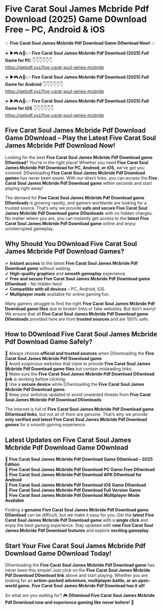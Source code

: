 # Five Carat Soul James Mcbride Pdf Download (2025) Game D0wnload Free – PC, Android & iOS

💥 **Five Carat Soul James Mcbride Pdf Download Game D0wnload Now!** 💥  

➤ ►🎮📥📱👉 **Five Carat Soul James Mcbride Pdf Download (2025) Full Game for PC** 👇👇👇👇👇👇  
https://getpdf.xyz/five-carat-soul-james-mcbride  

➤ ►🎮📥📱👉 **Five Carat Soul James Mcbride Pdf Download (2025) Full Game for Android** 👇👇👇👇👇👇  
https://getpdf.xyz/five-carat-soul-james-mcbride  

➤ ►🎮📥📱👉 **Five Carat Soul James Mcbride Pdf Download (2025) Full Game for iOS** 👇👇👇👇👇👇  
https://getpdf.xyz/five-carat-soul-james-mcbride  

## Five Carat Soul James Mcbride Pdf Download Game D0wnload – Play the Latest Five Carat Soul James Mcbride Pdf Download Now!

Looking for the best **Five Carat Soul James Mcbride Pdf Download game D0wnload**? You’re in the right place! Whether you need **Five Carat Soul James Mcbride Pdf Download for PC, Android, or iOS**, we’ve got you covered. D0wnloading **Five Carat Soul James Mcbride Pdf Download games** has never been easier. With our direct links, you can access the **Five Carat Soul James Mcbride Pdf Download game** within seconds and start playing right away!  

The demand for **Five Carat Soul James Mcbride Pdf Download game D0wnloads** is growing rapidly, and gamers worldwide are looking for a trusted source. That’s why we provide **safe and secure Five Carat Soul James Mcbride Pdf Download game D0wnloads** with no hidden charges. No matter where you are, you can instantly get access to the **latest Five Carat Soul James Mcbride Pdf Download game** online and enjoy uninterrupted gameplay.  

## **Why Should You D0wnload Five Carat Soul James Mcbride Pdf Download Games?**  

✔ **Instant access** to the latest **Five Carat Soul James Mcbride Pdf Download game** without waiting.  
✔ **High-quality graphics** and **smooth gameplay** experience.  
✔ **Free and secure Five Carat Soul James Mcbride Pdf Download game D0wnload** – No hidden fees!  
✔ **Compatible with all devices** – PC, Android, iOS.  
✔ **Multiplayer mode** available for online gaming fun.  

Many gamers struggle to find the right **Five Carat Soul James Mcbride Pdf Download game files** due to broken links or fake websites. But don’t worry! We ensure that all **Five Carat Soul James Mcbride Pdf Download game D0wnloads** provided here are from **trusted sources** and are 100% safe.  

## **How to D0wnload Five Carat Soul James Mcbride Pdf Download Game Safely?**  

📌 Always choose **official and trusted sources** when D0wnloading the **Five Carat Soul James Mcbride Pdf Download game**.  
📌 Avoid suspicious websites that claim to provide **Five Carat Soul James Mcbride Pdf Download game files** but contain misleading links.  
📌 Make sure the **Five Carat Soul James Mcbride Pdf Download D0wnload link** is working before clicking.  
📌 Use a **secure device** while D0wnloading the **Five Carat Soul James Mcbride Pdf Download game**.  
📌 Keep your antivirus updated to avoid unwanted threats from **Five Carat Soul James Mcbride Pdf Download D0wnloads**.  

The internet is full of **Five Carat Soul James Mcbride Pdf Download game D0wnload links**, but not all of them are genuine. That’s why we provide **only verified and latest Five Carat Soul James Mcbride Pdf Download games** for a smooth gaming experience.  

## **Latest Updates on Five Carat Soul James Mcbride Pdf Download Game D0wnload**  

🔹 **Five Carat Soul James Mcbride Pdf Download Game D0wnload – 2025 Edition**  
🔹 **Five Carat Soul James Mcbride Pdf Download PC Game Free D0wnload**  
🔹 **Five Carat Soul James Mcbride Pdf Download APK D0wnload for Android**  
🔹 **Five Carat Soul James Mcbride Pdf Download iOS Game D0wnload**  
🔹 **Five Carat Soul James Mcbride Pdf Download Full Version Game**  
🔹 **Five Carat Soul James Mcbride Pdf Download Multiplayer Mode Available**  

Finding a **genuine Five Carat Soul James Mcbride Pdf Download game D0wnload** can be difficult, but we make it easy for you. Get the **latest Five Carat Soul James Mcbride Pdf Download game** with a **single click** and enjoy the best gaming experience. Stay updated with **new Five Carat Soul James Mcbride Pdf Download features** and explore **exciting gameplay**.  

## **Start Your Five Carat Soul James Mcbride Pdf Download Game D0wnload Today!**  

D0wnloading the **Five Carat Soul James Mcbride Pdf Download game** has never been this simple! Just click on the **Five Carat Soul James Mcbride Pdf Download D0wnload link** above and start playing. Whether you are looking for an **action-packed adventure, multiplayer battle, or an open-world game**, **Five Carat Soul James Mcbride Pdf Download has it all!**  

So what are you waiting for? 🎮 **D0wnload Five Carat Soul James Mcbride Pdf Download now and experience gaming like never before!** 🚀  